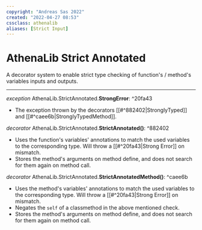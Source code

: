 ```yaml
---
copyright: "Andreas Sas 2022"
created: "2022-04-27 08:53"
cssclass: athenalib
aliases: [Strict Input]
---
```

# AthenaLib Strict Annotated
A decorator system to enable strict type checking of function's / method's variables inputs and outputs.

---

*exception* AthenaLib.StrictAnnotated.**StrongError**: ^20fa43
- The exception thrown by the decorators [[#^882402|StronglyTyped]] and [[#^caee6b|StronglyTypedMethod]]. 

*decorator* AthenaLib.StrictAnnotated.**StrictAnnotated()**: ^882402
- Uses the function's variables' annotations to match the used variables to the corresponding type. Will throw a [[#^20fa43|Strong Error]] on mismatch.
- Stores the method's arguments on method define, and does not search for them again on method call.

*decorator* AthenaLib.StrictAnnotated.**StrictAnnotatedMethod()**: ^caee6b
- Uses the method's variables' annotations to match the used variables to the corresponding type. Will throw a [[#^20fa43|Strong Error]] on mismatch.
- Negates the `self` of a classmethod in the above mentioned check.
- Stores the method's arguments on method define, and does not search for them again on method call.